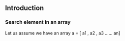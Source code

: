 ## Introduction

### Search element in an array

Let us assume we have an array a = [ a1 , a2 , a3 ...... an]











